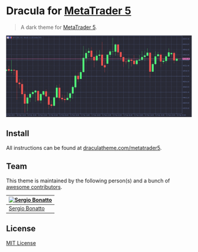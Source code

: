 # Dracula for [MetaTrader 5](https://www.metatrader5.com/)

> A dark theme for [MetaTrader 5](https://www.metatrader5.com/).

![Screenshot](./screenshot.png)

## Install

All instructions can be found at [draculatheme.com/metatrader5](https://draculatheme.com/metatrader5).

## Team

This theme is maintained by the following person(s) and a bunch of [awesome contributors](https://github.com/dracula/metatrader5/graphs/contributors).

[![Sergio Bonatto](https://github.com/sergiobonatto.png?size=100)](https://github.com/SergioBonatto/) |
--- |
[Sergio Bonatto](https://github.com/sergiobonatto) |

## License

[MIT License](./LICENSE)